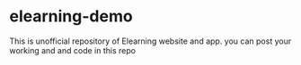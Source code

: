 # elearning-demo

This is unofficial repository of Elearning website and app. 
you can post your working and and code in this repo
